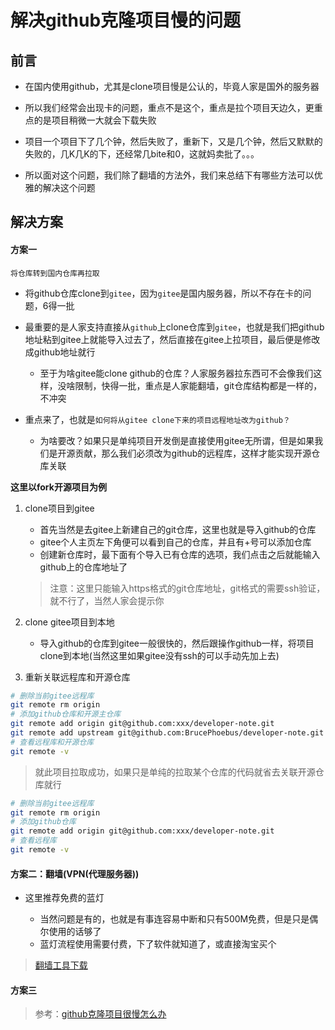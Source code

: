 <!--
 * @Description: github克隆项目慢的问题
 * @Date: 2019-09-06 12:35:17
 * @LastEditors: phoebus
 * @LastEditTime: 2019-09-06 15:00:02
 -->
# 解决github克隆项目慢的问题

## 前言

* 在国内使用github，尤其是clone项目慢是公认的，毕竟人家是国外的服务器

* 所以我们经常会出现卡的问题，重点不是这个，重点是拉个项目天边久，更重点的是项目稍微一大就会下载失败

* 项目一个项目下了几个钟，然后失败了，重新下，又是几个钟，然后又默默的失败的，几K几K的下，还经常几bite和0，这就妈卖批了。。。

* 所以面对这个问题，我们除了翻墙的方法外，我们来总结下有哪些方法可以优雅的解决这个问题

## 解决方案

#### 方案一

	将仓库转到国内仓库再拉取

* 将github仓库clone到`gitee`，因为`gitee`是国内服务器，所以不存在卡的问题，6得一批

* 最重要的是人家支持直接从`github`上clone仓库到`gitee`，也就是我们把github地址粘到gitee上就能导入过去了，然后直接在gitee上拉项目，最后便是修改成github地址就行

	* 至于为啥gitee能clone github的仓库？人家服务器拉东西可不会像我们这样，没啥限制，快得一批，重点是人家能翻墙，git仓库结构都是一样的，不冲突

* 重点来了，也就是`如何将从gitee clone下来的项目远程地址改为github？`

	* 为啥要改？如果只是单纯项目开发倒是直接使用gitee无所谓，但是如果我们是开源贡献，那么我们必须改为github的远程库，这样才能实现开源仓库关联


**这里以fork开源项目为例**

1. clone项目到gitee

	* 首先当然是去gitee上新建自己的git仓库，这里也就是导入github的仓库
	* gitee个人主页左下角便可以看到自己的仓库，并且有+号可以添加仓库
	* 创建新仓库时，最下面有个导入已有仓库的选项，我们点击之后就能输入github上的仓库地址了

	> 注意：这里只能输入https格式的git仓库地址，git格式的需要ssh验证，就不行了，当然人家会提示你

2. clone gitee项目到本地

	* 导入github的仓库到gitee一般很快的，然后跟操作github一样，将项目clone到本地(当然这里如果gitee没有ssh的可以手动先加上去)

3. 重新关联远程库和开源仓库

``` bash
# 删除当前gitee远程库
git remote rm origin
# 添加github仓库和开源主仓库
git remote add origin git@github.com:xxx/developer-note.git
git remote add upstream git@github.com:BrucePhoebus/developer-note.git
# 查看远程库和开源仓库
git remote -v
```

> 就此项目拉取成功，如果只是单纯的拉取某个仓库的代码就省去关联开源仓库就行

``` bash
# 删除当前gitee远程库
git remote rm origin
# 添加github仓库
git remote add origin git@github.com:xxx/developer-note.git
# 查看远程库
git remote -v
```

#### 方案二：翻墙(VPN(代理服务器))

* 这里推荐免费的蓝灯

	* 当然问题是有的，也就是有事连容易中断和只有500M免费，但是只是偶尔使用的话够了
	* 蓝灯流程使用需要付费，下了软件就知道了，或直接淘宝买个

> [翻墙工具下载](资源积累/工具/翻墙/翻墙工具下载.md)

#### 方案三

> 参考：[github克隆项目很慢怎么办](https://blog.csdn.net/qq_25842063/article/details/81303048)
